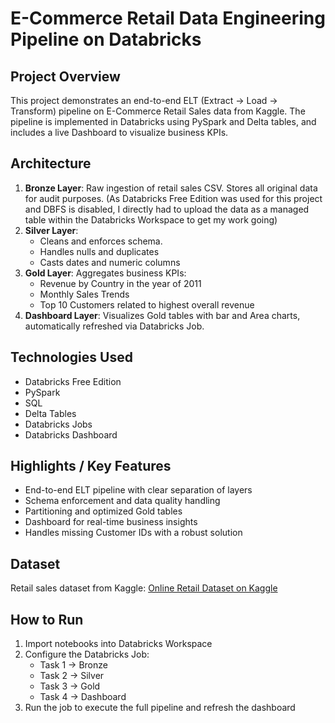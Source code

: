 # E-Commerce Retail Data Engineering Pipeline on Databricks 

## Project Overview
This project demonstrates an end-to-end ELT (Extract → Load → Transform) pipeline on E-Commerce Retail Sales data from Kaggle. The pipeline is implemented in Databricks using PySpark and Delta tables, and includes a live Dashboard to visualize business KPIs.

## Architecture

1. **Bronze Layer**: Raw ingestion of retail sales CSV. Stores all original data for audit purposes. (As Databricks Free Edition was used for this project and DBFS is disabled, I directly had to upload the data as a managed table within the Databricks Workspace to get my work going) 
2. **Silver Layer**: 
   - Cleans and enforces schema.
   - Handles nulls and duplicates
   - Casts dates and numeric columns
3. **Gold Layer**: Aggregates business KPIs:
   - Revenue by Country in the year of 2011 
   - Monthly Sales Trends
   - Top 10 Customers related to highest overall revenue  
4. **Dashboard Layer**: Visualizes Gold tables with bar and Area charts, automatically refreshed via Databricks Job.

## Technologies Used
- Databricks Free Edition  
- PySpark
- SQL  
- Delta Tables  
- Databricks Jobs
- Databricks Dashboard  

## Highlights / Key Features
- End-to-end ELT pipeline with clear separation of layers  
- Schema enforcement and data quality handling  
- Partitioning and optimized Gold tables  
- Dashboard for real-time business insights  
- Handles missing Customer IDs with a robust solution  

## Dataset
Retail sales dataset from Kaggle: [Online Retail Dataset on Kaggle](https://www.kaggle.com/datasets/mohammadtalib786/retail-sales-dataset/data)

## How to Run
1. Import notebooks into Databricks Workspace  
2. Configure the Databricks Job:
   - Task 1 → Bronze  
   - Task 2 → Silver  
   - Task 3 → Gold  
   - Task 4 → Dashboard  
3. Run the job to execute the full pipeline and refresh the dashboard  
